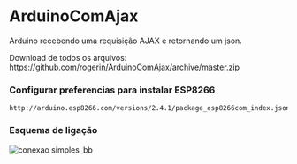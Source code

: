 ArduinoComAjax
==============

Arduino recebendo uma requisição AJAX e retornando um json.


Download de todos os arquivos: https://github.com/rogerin/ArduinoComAjax/archive/master.zip


### Configurar preferencias para instalar ESP8266 ###

```
http://arduino.esp8266.com/versions/2.4.1/package_esp8266com_index.json
```
### Esquema de ligação ###
![conexao simples_bb](https://user-images.githubusercontent.com/37155369/42415746-d0c78c9e-822f-11e8-977b-344eb1a1c65b.png)
